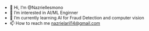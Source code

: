 - 👋 Hi, I’m @Nazriellesmono
- 👀 I’m interested in AI/ML Enginner
- 🌱 I’m currently learning AI for Fraud Detection and computer vision
- 📫 How to reach me nazrielaril14@gmail.com

<!---
Nazriellesmono/Nazriellesmono is a ✨ special ✨ repository because its `README.md` (this file) appears on your GitHub profile.
You can click the Preview link to take a look at your changes.
--->
